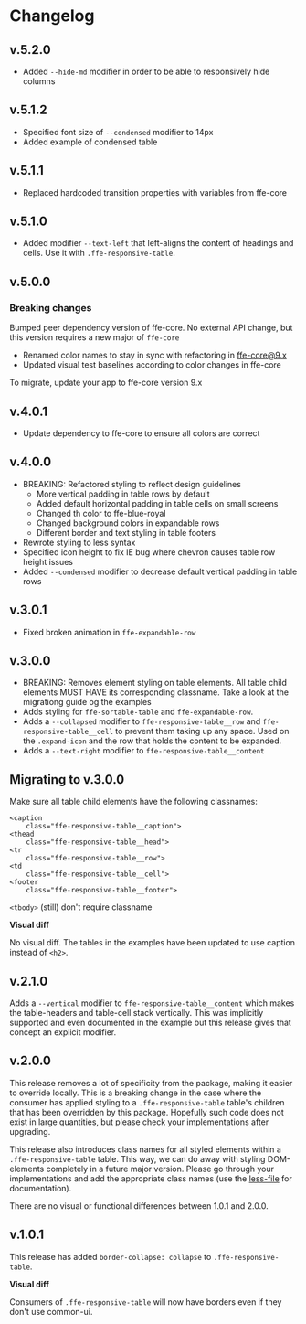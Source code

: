 # Changelog

## v.5.2.0

* Added `--hide-md` modifier in order to be able to responsively hide columns

## v.5.1.2

* Specified font size of `--condensed` modifier to 14px
* Added example of condensed table 

## v.5.1.1

* Replaced hardcoded transition properties with variables from ffe-core

## v.5.1.0

* Added modifier `--text-left` that left-aligns the content of headings and cells. Use it with `.ffe-responsive-table`.

## v.5.0.0

### Breaking changes

Bumped peer dependency version of ffe-core. No external API change, but this version requires a new major of `ffe-core`

* Renamed color names to stay in sync with refactoring in ffe-core@9.x
* Updated visual test baselines according to color changes in ffe-core

To migrate, update your app to ffe-core version 9.x

## v.4.0.1

* Update dependency to ffe-core to ensure all colors are correct

## v.4.0.0

* BREAKING: Refactored styling to reflect design guidelines
	* More vertical padding in table rows by default
	* Added default horizontal padding in table cells on small screens
	* Changed th color to ffe-blue-royal
	* Changed background colors in expandable rows
	* Different border and text styling in table footers
* Rewrote styling to less syntax
* Specified icon height to fix IE bug where chevron causes table row height issues
* Added `--condensed` modifier to decrease default vertical padding in table rows

## v.3.0.1

* Fixed broken animation in `ffe-expandable-row`

## v.3.0.0

* BREAKING: Removes element styling on table elements.
All table child elements MUST HAVE its corresponding classname. Take a look at the migrationg guide og the examples
* Adds styling for `ffe-sortable-table` and `ffe-expandable-row`.
* Adds a `--collapsed` modifier to `ffe-responsive-table__row` and `ffe-responsive-table__cell` to prevent them taking
up any space. Used on the `.expand-icon` and the row that holds the content to be expanded.
* Adds a `--text-right` modifier to `ffe-responsive-table__content`

## Migrating to v.3.0.0 ##
Make sure all table child elements have the following classnames:
```
<caption
    class="ffe-responsive-table__caption">
<thead
    class="ffe-responsive-table__head">
<tr
    class="ffe-responsive-table__row">
<td
    class="ffe-responsive-table__cell">
<footer
    class="ffe-responsive-table__footer">
```

`<tbody>`  (still) don't require classname

**Visual diff**

No visual diff. The tables in the examples have been updated to use caption instead of `<h2>`.

## v.2.1.0

Adds a `--vertical` modifier to `ffe-responsive-table__content` which makes the table-headers
and table-cell stack vertically. This was implicitly supported and even documented in the
example but this release gives that concept an explicit modifier.

## v.2.0.0

This release removes a lot of specificity from the package, making it easier to override
locally. This is a breaking change in the case where the consumer has applied styling to
a `.ffe-responsive-table` table's children that has been overridden by this package.
Hopefully such code does not exist in large quantities, but please check your implementations
after upgrading.

This release also introduces class names for all styled elements within a
`.ffe-responsive-table` table. This way, we can do away with styling DOM-elements completely
in a future major version. Please go through your implementations and add the appropriate
class names (use the [less-file](less/responsive-table.less) for documentation).

There are no visual or functional differences between 1.0.1 and 2.0.0.

## v.1.0.1

This release has added `border-collapse: collapse` to `.ffe-responsive-table`.

**Visual diff**

Consumers of `.ffe-responsive-table` will now have borders even if they don't use common-ui.
